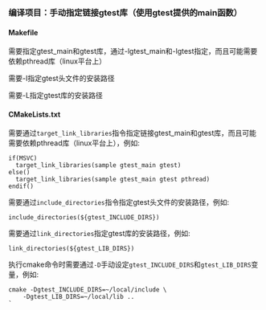 ### 编译项目：手动指定链接gtest库（使用gtest提供的main函数）

#### Makefile

需要指定gtest_main和gtest库，通过-lgtest_main和-lgtest指定，而且可能需要依赖pthread库（linux平台上）

需要-I指定gtest头文件的安装路径

需要-L指定gtest库的安装路径

#### CMakeLists.txt

需要通过`target_link_libraries`指令指定链接gtest_main和gtest库，而且可能需要依赖pthread库（linux平台上），例如:
```
if(MSVC)
  target_link_libraries(sample gtest_main gtest)
else()
  target_link_libraries(sample gtest_main gtest pthread)
endif()
```

需要通过`include_directories`指令指定gtest头文件的安装路径，例如:
```
include_directories(${gtest_INCLUDE_DIRS})
```

需要通过`link_directories`指定gtest库的安装路径，例如:
```
link_directories(${gtest_LIB_DIRS})
```

执行cmake命令时需要通过`-D`手动设定`gtest_INCLUDE_DIRS`和`gtest_LIB_DIRS`变量，例如:
```
cmake -Dgtest_INCLUDE_DIRS=~/local/include \
	-Dgtest_LIB_DIRS=~/local/lib ..
`
